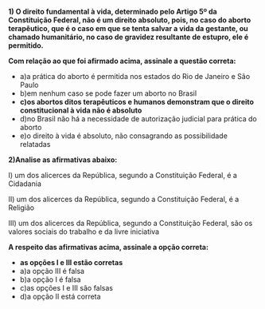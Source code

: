 **1) O direito fundamental à vida, determinado pelo Artigo 5º da Constituição Federal, não é um direito absoluto, pois, no caso do aborto terapêutico, que é o caso em que se tenta salvar a vida da gestante, ou chamado humanitário, no caso de gravidez resultante de estupro, ele é permitido.**

**Com relação ao que foi afirmado acima, assinale a questão correta:**

* a)a prática do aborto é permitida nos estados do Rio de Janeiro e São Paulo
* b)em nenhum caso se pode fazer um aborto no Brasil
* ______c)os abortos ditos terapêuticos e humanos demonstram que o direito constitucional à vida não é absoluto______
* d)no Brasil não há a necessidade de autorização judicial para prática do aborto
* e)o direito à vida é absoluto, não consagrando as possibilidade relatadas

**2)Analise as afirmativas abaixo:**

I) um dos alicerces da República, segundo a Constituição Federal, é a Cidadania

II) um dos alicerces da República, segundo a Constituição Federal, é a Religião

III) um dos alicerces da República, segundo a Constituição Federal, são os valores sociais do trabalho e da livre iniciativa

**A respeito das afirmativas acima, assinale a opção correta:**

*  ______as opções I e III estão corretas______
* a)a opção III é falsa
* b)a opção I é falsa
* c)as opções I e III são falsas
* d)a opção II está correta  
